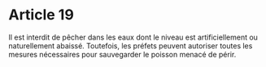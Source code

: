 # Article 19

Il est interdit de pêcher dans les eaux dont le niveau est artificiellement ou naturellement abaissé. Toutefois, les préfets peuvent autoriser toutes les mesures nécessaires pour sauvegarder le poisson menacé de périr.
